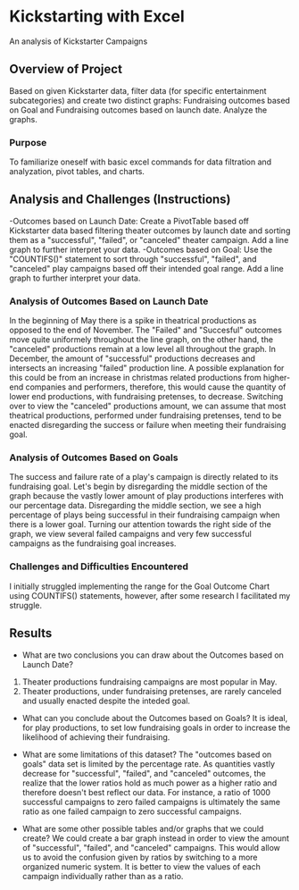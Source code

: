 # Kickstarting with Excel
  An analysis of Kickstarter Campaigns
## Overview of Project
  Based on given Kickstarter data, filter data (for specific entertainment subcategories) and create two distinct graphs: Fundraising outcomes based on Goal and Fundraising outcomes based on launch date. Analyze the graphs.
### Purpose
  To familiarize oneself with basic excel commands for data filtration and analyzation, pivot tables, and charts. 
## Analysis and Challenges (Instructions)
  -Outcomes based on Launch Date: Create a PivotTable based off Kickstarter data based filtering theater outcomes by launch date and sorting them as a "successful", "failed", or "canceled" theater campaign. Add a line graph to further interpret your data.
  -Outcomes based on Goal: Use the "COUNTIFS()" statement to sort through "successful", "failed", and "canceled" play campaigns based off their intended goal range. Add a line graph to further interpret your data.
### Analysis of Outcomes Based on Launch Date
  In the beginning of May there is a spike in theatrical productions as opposed to the end of November. The "Failed" and "Succesful" outcomes move quite uniformely throughout the line graph, on the other hand, the "canceled" productions remain at a low level all throughout the graph. In December, the amount of "successful" productions decreases and intersects an increasing "failed" production line. A possible explanation for this could be from an increase in christmas related productions from higher-end companies and performers, therefore, this would cause the quantity of lower end productions, with fundraising pretenses, to decrease. Switching over to view the "canceled" productions amount, we can assume that most theatrical productions, performed under fundraising pretenses, tend to be enacted disregarding the success or failure when meeting their fundraising goal. 
### Analysis of Outcomes Based on Goals
  The success and failure rate of a play's campaign is directly related to its fundraising goal. Let's begin by disregarding the middle section of the graph because the vastly lower amount of play productions interferes with our percentage data. Disregarding the middle section, we see a high percentage of plays being successful in their fundraising campaign when there is a lower goal. Turning our attention towards the right side of the graph, we view several failed campaigns and very few successful campaigns as the fundraising goal increases.
### Challenges and Difficulties Encountered
I initially struggled implementing the range for the Goal Outcome Chart using COUNTIFS() statements, however, after some research I facilitated my struggle.
## Results

- What are two conclusions you can draw about the Outcomes based on Launch Date?
1) Theater productions fundraising campaigns are most popular in May.
2) Theater productions, under fundraising pretenses, are rarely canceled and usually enacted despite the inteded goal.

- What can you conclude about the Outcomes based on Goals?
  It is ideal, for play productions, to set low fundraising goals in order to increase the likelihood of achieving their fundraising.

- What are some limitations of this dataset?
  The "outcomes based on goals" data set is limited by the percentage rate. As quantities vastly decrease for "successful", "failed", and "canceled" outcomes, the realize that the lower ratios hold as much power as a higher ratio and therefore doesn't best reflect our data. For instance, a ratio of 1000 successful campaigns to zero failed campaigns is ultimately the same ratio as one failed campaign to zero successful campaigns.

- What are some other possible tables and/or graphs that we could create?
  We could create a bar graph instead in order to view the amount of "successful", "failed", and "canceled" campaigns. This would allow us to avoid the confusion given by ratios by switching to a more organized numeric system. It is better to view the values of each campaign individually rather than as a ratio.
